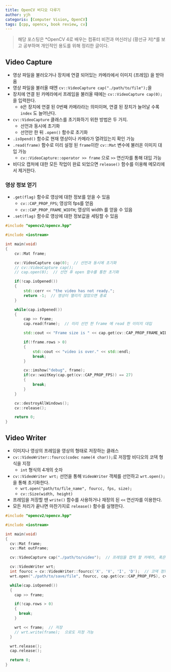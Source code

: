 ```yaml
---
title: OpenCV 비디오 다루기
author: yjh
categoris: [Computer Vision, OpenCV]
tags: [cpp, opencv, book review, cv]
---
```


> 해당 포스팅은 *OpenCV 4로 배우는 컴퓨터 비전과 머신러닝 (황선규 저)*를 보고 공부하며 개인적인 용도를 위해 정리한 글이다.

## Video Capture

- 영상 파일을 불러오거나 장치에 연결 되어있는 카메라에서 이미지 (프레임) 을 받아옴
- 영상 파일을 불러올 때엔 `cv::VideoCapture cap("./path/to/file");`을
- 장치에 연결 된 카메라에서 프레임을 불러올 때에는 `cv::VideoCapture cap(0);`을 입력한다.
  - `0`은 장치에 연결 된 0번째 카메라라는 의미이며, 연결 된 장치가 늘어날 수록 `index` 도 늘어난다.
- `cv::VideoCapture` 클래스를 초기화하기 위한 방법은 두 가지.
  - 선언과 동시에 초기화
  - 선언만 한 뒤 `.open()` 함수로 초기화
- `.isOpend()` 함수로 현재 영상이나 카메라가 열려있는지 확인 가능
- `.read(frame)` 함수로 미리 설정 된 `frame`이란 `cv::Mat` 변수에 불러온 이미지 대입 가능
  - `cv::VideoCapture::operator >> frame` 으로 `>>` 연산자를 통해 대입 가능
- 비디오 캡처에 대한 모든 작업이 완료 되었으면 `release()` 함수를 이용해 메모리에서 제거한다.

### 영상 정보 얻기

- `.get(flag)` 함수로 영상에 대한 정보를 얻을 수 있음
  - `cv::CAP_PROP_FPS`; 영상의 fps를 얻음
  - `cv::CAP_PROP_FRAME_WIDTH`; 영상의 width 를 얻을 수 있음
- `.set(flag)` 함수로 영상에 대한 정보값을 세팅할 수 있음

```cpp
#include "opencv2/opencv.hpp"

#include <iostream>

int main(void)
{
    cv::Mat frame;

    cv::VideoCapture cap(0);  // 선언과 동시에 초기화
    // cv::VideoCapture cap();
    // cap.open(0);  // 선언 후 open 함수를 통한 초기화

    if(!cap.isOpened())
    {
        std::cerr << "the video has not ready.";
        return -1;  // 영상이 열리지 않았으면 종료
    }

    while(cap.isOpened())
    {
        cap >> frame;
        cap.read(frame);  // 미리 선언 한 frame 에 read 한 이미지 대입

        std::cout << "Frame size is " << cap.get(cv::CAP_PROP_FRAME_WIDTH) << ", " << cap.get(cv::CAP_PROP_FRAME_HEIGHT) << std::endl;

        if(!frame.rows > 0)
        {
            std::cout << "video is over." << std::endl;
            break;
        }

        cv::imshow("debug", frame);
        if(cv::waitKey(cap.get(cv::CAP_PROP_FPS)) == 27)
        {
            break;
        }
    }

    cv::destroyAllWindows();
    cv::release();

    return 0;
}
```

## Video Writer

- 이미지나 영상의 프레임을 영상의 형태로 저장하는 클래스
- `cv::VideoWriter::fourcc(codec name(4 char));`로 저장할 비디오의 코덱 형식을 지정
  - `int` 형식의 4개의 숫자
- `cv::VideoWriter wrt;` 선언을 통해 `VideoWriter` 객체를 선언하고 `wrt.open();`을 통해 초기화한다.
  - `wrt.open("path/to/file_name", fourcc, fps, size);`
  - `cv::Size(width, height)`
- 프레임을 저장할 땐 `write()` 함수를 사용하거나 재정의 된 `<<` 연산자를 이용한다.
- 모든 처리가 끝나면 마찬가지로 `release()` 함수를 실행한다.

```cpp
#include "opencv2/opencv.hpp"

#include <iostream>

int main(void)
{
  cv::Mat frame;
  cv::Mat outFrame;

  cv::VideoCapture cap("./path/to/video");  // 프레임을 캡처 할 카메라, 혹은 영상 파일

  cv::VideoWriter wrt;
  int fourcc = cv::VideoWriter::fourcc('X', 'V', 'I', 'D');  // 코덱 정의
  wrt.open("./path/to/save/file", fourcc, cap.get(cv::CAP_PROP_FPS), cv::Size(cap.get(cv::CAP_PROP_FRAME_WIDTH), cap.get(cv::CAP_PROP_FRAME_HEIGHT)));

  while(cap.isOpened())
  {
    cap >> frame;

    if(!cap.rows > 0)
    {
      break;
    }

    wrt << frame;  // 저장
    // wrt.write(frame);  으로도 지정 가능
  }

  wrt.release();
  cap.release();

  return 0;
}
```
